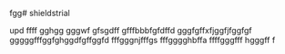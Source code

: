 fgg# shieldstrial

upd
ffff
gghgg
gggwf
gfsgdff
gfffbbbfgfdffd
gggfgffхfjggfjfggfgf
gggggfffggfghggdfgffggfd
fffgggnjfffgs
fffgggghbffa
ffffgggfff
hgggff
f
